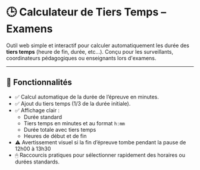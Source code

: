 # 🕒 Calculateur de Tiers Temps – Examens

Outil web simple et interactif pour calculer automatiquement les durée des **tiers temps** (heure de fin, durée, etc...).
Conçu pour les surveillants, coordinateurs pédagogiques ou enseignants lors d'examens.

---

## 🚀 Fonctionnalités

- ✅ Calcul automatique de la durée de l’épreuve en minutes.
- ✅ Ajout du tiers temps (1/3 de la durée initiale).
- ✅ Affichage clair :
  - Durée standard
  - Tiers temps en minutes et au format `h:mm`
  - Durée totale avec tiers temps
  - Heures de début et de fin
- ⚠ Avertissement visuel si la fin d’épreuve tombe pendant la pause de 12h00 à 13h30
- 🖱 Raccourcis pratiques pour sélectionner rapidement des horaires ou durées standards.